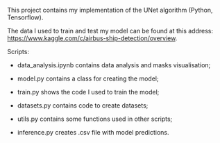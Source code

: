 This project contains my implementation of the UNet algorithm (Python, Tensorflow).

The data I used to train and test my model can be found at this address: https://www.kaggle.com/c/airbus-ship-detection/overview.

Scripts:

-  data_analysis.ipynb contains data analysis and masks visualisation;

-  model.py contains a class for creating the model;

*  train.py shows the code I used to train the model;

*  datasets.py contains code to create datasets;

*  utils.py contains some functions used in other scripts;

*  inference.py creates .csv file with model predictions.
